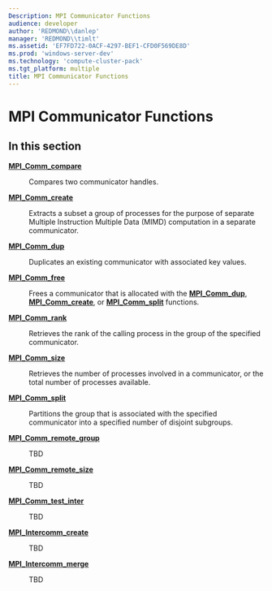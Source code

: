 ```yaml
---
Description: MPI Communicator Functions
audience: developer
author: 'REDMOND\\danlep'
manager: 'REDMOND\\timlt'
ms.assetid: 'EF7FD722-0ACF-4297-BEF1-CFD0F569DE8D'
ms.prod: 'windows-server-dev'
ms.technology: 'compute-cluster-pack'
ms.tgt_platform: multiple
title: MPI Communicator Functions
---
```


# MPI Communicator Functions

## In this section

<dl> <dt>

[**MPI\_Comm\_compare**](mpi-comm-compare.md)
</dt> <dd>

Compares two communicator handles.

</dd> <dt>

[**MPI\_Comm\_create**](mpi-comm-create.md)
</dt> <dd>

Extracts a subset a group of processes for the purpose of separate Multiple Instruction Multiple Data (MIMD) computation in a separate communicator.

</dd> <dt>

[**MPI\_Comm\_dup**](mpi-comm-dup.md)
</dt> <dd>

Duplicates an existing communicator with associated key values.

</dd> <dt>

[**MPI\_Comm\_free**](mpi-comm-free.md)
</dt> <dd>

Frees a communicator that is allocated with the [**MPI\_Comm\_dup**](mpi-comm-dup.md), [**MPI\_Comm\_create**](mpi-comm-create.md), or [**MPI\_Comm\_split**](mpi-comm-split.md) functions.

</dd> <dt>

[**MPI\_Comm\_rank**](mpi-comm-rank.md)
</dt> <dd>

Retrieves the rank of the calling process in the group of the specified communicator.

</dd> <dt>

[**MPI\_Comm\_size**](mpi-comm-size.md)
</dt> <dd>

Retrieves the number of processes involved in a communicator, or the total number of processes available.

</dd> <dt>

[**MPI\_Comm\_split**](mpi-comm-split.md)
</dt> <dd>

Partitions the group that is associated with the specified communicator into a specified number of disjoint subgroups.

</dd> <dt>

[**MPI\_Comm\_remote\_group**](mpi-comm-remote-group.md)
</dt> <dd>

TBD

</dd> <dt>

[**MPI\_Comm\_remote\_size**](mpi-comm-remote-size.md)
</dt> <dd>

TBD

</dd> <dt>

[**MPI\_Comm\_test\_inter**](mpi-comm-test-inter.md)
</dt> <dd>

TBD

</dd> <dt>

[**MPI\_Intercomm\_create**](mpi-intercomm-create.md)
</dt> <dd>

TBD

</dd> <dt>

[**MPI\_Intercomm\_merge**](mpi-intercomm-merge.md)
</dt> <dd>

TBD

</dd> </dl>

 

 



